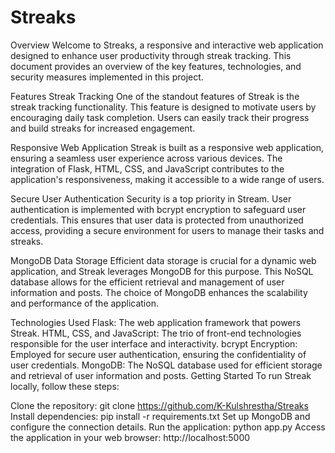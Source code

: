 # Streaks
Overview
Welcome to Streaks, a responsive and interactive web application designed to enhance user productivity through streak tracking. This document provides an overview of the key features, technologies, and security measures implemented in this project.

Features
Streak Tracking
One of the standout features of Streak is the streak tracking functionality. This feature is designed to motivate users by encouraging daily task completion. Users can easily track their progress and build streaks for increased engagement.

Responsive Web Application
Streak is built as a responsive web application, ensuring a seamless user experience across various devices. The integration of Flask, HTML, CSS, and JavaScript contributes to the application's responsiveness, making it accessible to a wide range of users.

Secure User Authentication
Security is a top priority in Stream. User authentication is implemented with bcrypt encryption to safeguard user credentials. This ensures that user data is protected from unauthorized access, providing a secure environment for users to manage their tasks and streaks.

MongoDB Data Storage
Efficient data storage is crucial for a dynamic web application, and Streak leverages MongoDB for this purpose. This NoSQL database allows for the efficient retrieval and management of user information and posts. The choice of MongoDB enhances the scalability and performance of the application.

Technologies Used
Flask: The web application framework that powers Streak.
HTML, CSS, and JavaScript: The trio of front-end technologies responsible for the user interface and interactivity.
bcrypt Encryption: Employed for secure user authentication, ensuring the confidentiality of user credentials.
MongoDB: The NoSQL database used for efficient storage and retrieval of user information and posts.
Getting Started
To run Streak locally, follow these steps:

Clone the repository: git clone https://github.com/K-Kulshrestha/Streaks
Install dependencies: pip install -r requirements.txt
Set up MongoDB and configure the connection details.
Run the application: python app.py
Access the application in your web browser: http://localhost:5000
